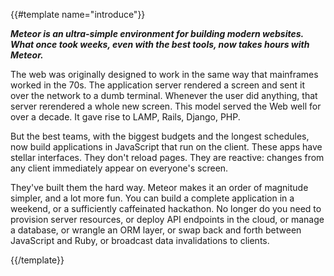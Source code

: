 {{#template name="introduce"}}

<b>_Meteor is an ultra-simple environment for building modern websites. What once took weeks, even with the best tools, now takes hours with
Meteor._</b> 

The web was originally designed to work in the same way that mainframes worked in the 70s. 
The application server rendered a screen and sent it over the network to a dumb terminal.
Whenever the user did anything, that server rerendered a whole new screen.
This model served the Web well for over a decade.
It gave rise to LAMP, Rails, Django, PHP.

But the best teams, with the biggest budgets and the longest schedules,
now build applications in JavaScript that run on the client.  These apps
have stellar interfaces.  They don't reload pages.  They are reactive:
changes from any client immediately appear on everyone's screen.

They've built them the hard way.  Meteor makes it an order of
magnitude simpler, and a lot more fun.  You can build a complete
application in a weekend, or a sufficiently caffeinated hackathon.  No
longer do you need to provision server resources, or deploy API
endpoints in the cloud, or manage a database, or wrangle an ORM layer,
or swap back and forth between JavaScript and Ruby, or broadcast data
invalidations to clients.

{{/template}}
